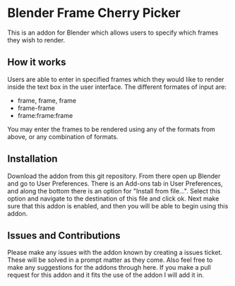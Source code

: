 # Blender Frame Cherry Picker

This is an addon for Blender which allows users to specify which frames they wish to render.

<h2>How it works</h2>
<p>Users are able to enter in specified frames which they would like to render inside the text box in the user interface. The different formates of input are:</p>
<ul>
  <li>frame, frame, frame</li>
  <li>frame-frame</li>
  <li>frame:frame:frame</li>
</ul>
<p>You may enter the frames to be rendered using any of the formats from above, or any combination of formats.</p>

<h2>Installation</h2>
<p>Download the addon from this git repository. From there open up Blender and go to User Preferences. There is an Add-ons tab in User Preferences, and along the bottom there is an option for "Install from file...". Select this option and navigate to the destination of this file and click ok. Next make sure that this addon is enabled, and then you will be able to begin using this addon.</p>

<h2>Issues and Contributions</h2>
<p>Please make any issues with the addon known by creating a issues ticket. These will be solved in a prompt matter as they come. Also feel free to make any suggestions for the addons through here. If you make a pull request for this addon and it fits the use of the addon I will add it in.</p>
